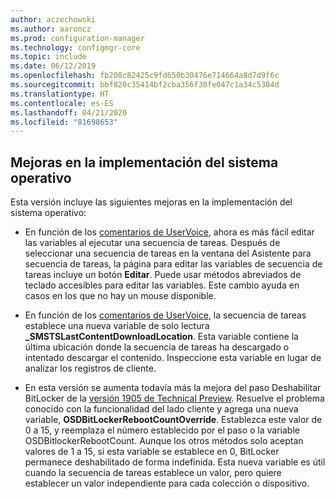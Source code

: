 ```yaml
---
author: aczechowski
ms.author: aaroncz
ms.prod: configuration-manager
ms.technology: configmgr-core
ms.topic: include
ms.date: 06/12/2019
ms.openlocfilehash: fb208c82425c9fd650b30476e714664a8d7d9f6c
ms.sourcegitcommit: bbf820c35414bf2cba356f30fe047c1a34c5384d
ms.translationtype: HT
ms.contentlocale: es-ES
ms.lasthandoff: 04/21/2020
ms.locfileid: "81698653"
---
```

## <a name="improvements-to-os-deployment"></a><a name="bkmk_osd"></a> Mejoras en la implementación del sistema operativo

Esta versión incluye las siguientes mejoras en la implementación del sistema operativo:

- En función de los [comentarios de UserVoice](https://configurationmanager.uservoice.com/forums/300492-ideas/suggestions/18751582-keyboard-support-for-edit-task-sequence-variables), ahora es más fácil editar las variables al ejecutar una secuencia de tareas. Después de seleccionar una secuencia de tareas en la ventana del Asistente para secuencia de tareas, la página para editar las variables de secuencia de tareas incluye un botón **Editar**. Puede usar métodos abreviados de teclado accesibles para editar las variables. Este cambio ayuda en casos en los que no hay un mouse disponible.<!-- 4668846 -->

- En función de los [comentarios de UserVoice](https://configurationmanager.uservoice.com/forums/300492-ideas/suggestions/20172811-display-what-distribution-point-is-being-used-duri), la secuencia de tareas establece una nueva variable de solo lectura **_SMSTSLastContentDownloadLocation**. Esta variable contiene la última ubicación donde la secuencia de tareas ha descargado o intentado descargar el contenido. Inspeccione esta variable en lugar de analizar los registros de cliente.<!-- 2840337 -->

- En esta versión se aumenta todavía más la mejora del paso Deshabilitar BitLocker de la [versión 1905 de Technical Preview](../../technical-preview-1905.md#bkmk_osd). Resuelve el problema conocido con la funcionalidad del lado cliente y agrega una nueva variable, **OSDBitLockerRebootCountOverride**. Establezca este valor de 0 a 15, y reemplaza el número establecido por el paso o la variable OSDBitlockerRebootCount. Aunque los otros métodos solo aceptan valores de 1 a 15, si esta variable se establece en 0, BitLocker permanece deshabilitado de forma indefinida. Esta nueva variable es útil cuando la secuencia de tareas establece un valor, pero quiere establecer un valor independiente para cada colección o dispositivo.<!-- 4512937 -->

